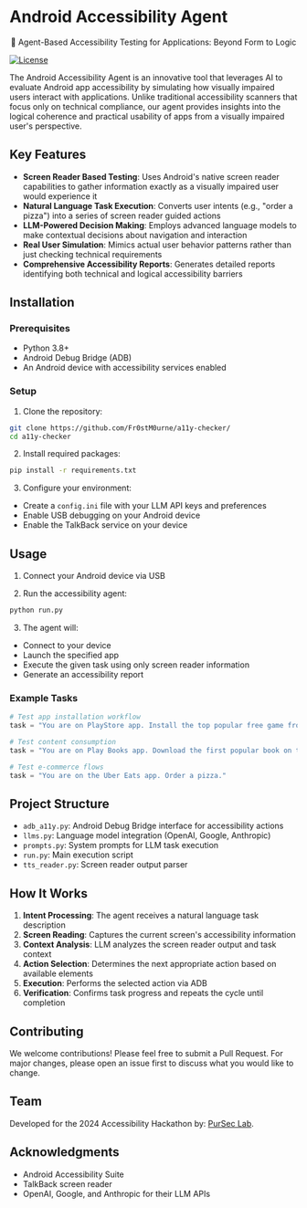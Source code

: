 # Android Accessibility Agent

<p align="center">
  🤖 Agent-Based Accessibility Testing for Applications: Beyond Form to Logic
</p>

[![License](https://img.shields.io/badge/License-MIT-blue.svg)](./LICENSE)

The Android Accessibility Agent is an innovative tool that leverages AI to evaluate Android app accessibility by simulating how visually impaired users interact with applications. Unlike traditional accessibility scanners that focus only on technical compliance, our agent provides insights into the logical coherence and practical usability of apps from a visually impaired user's perspective.

## Key Features

- **Screen Reader Based Testing**: Uses Android's native screen reader capabilities to gather information exactly as a visually impaired user would experience it
- **Natural Language Task Execution**: Converts user intents (e.g., "order a pizza") into a series of screen reader guided actions
- **LLM-Powered Decision Making**: Employs advanced language models to make contextual decisions about navigation and interaction
- **Real User Simulation**: Mimics actual user behavior patterns rather than just checking technical requirements
- **Comprehensive Accessibility Reports**: Generates detailed reports identifying both technical and logical accessibility barriers

## Installation

### Prerequisites
- Python 3.8+
- Android Debug Bridge (ADB)
- An Android device with accessibility services enabled

### Setup
1. Clone the repository:
```bash
git clone https://github.com/Fr0stM0urne/a11y-checker/
cd a11y-checker
```

2. Install required packages:
```bash
pip install -r requirements.txt
```

3. Configure your environment:
- Create a `config.ini` file with your LLM API keys and preferences
- Enable USB debugging on your Android device
- Enable the TalkBack service on your device

## Usage

1. Connect your Android device via USB

2. Run the accessibility agent:
```bash
python run.py
```

3. The agent will:
- Connect to your device
- Launch the specified app
- Execute the given task using only screen reader information
- Generate an accessibility report

### Example Tasks
```python
# Test app installation workflow
task = "You are on PlayStore app. Install the top popular free game from the store."

# Test content consumption
task = "You are on Play Books app. Download the first popular book on the store."

# Test e-commerce flows
task = "You are on the Uber Eats app. Order a pizza."
```

## Project Structure

- `adb_a11y.py`: Android Debug Bridge interface for accessibility actions
- `llms.py`: Language model integration (OpenAI, Google, Anthropic)
- `prompts.py`: System prompts for LLM task execution
- `run.py`: Main execution script
- `tts_reader.py`: Screen reader output parser

## How It Works

1. **Intent Processing**: The agent receives a natural language task description
2. **Screen Reading**: Captures the current screen's accessibility information
3. **Context Analysis**: LLM analyzes the screen reader output and task context
4. **Action Selection**: Determines the next appropriate action based on available elements
5. **Execution**: Performs the selected action via ADB
6. **Verification**: Confirms task progress and repeats the cycle until completion

## Contributing

We welcome contributions! Please feel free to submit a Pull Request. For major changes, please open an issue first to discuss what you would like to change.

## Team

Developed for the 2024 Accessibility Hackathon by: [PurSec Lab](https://pursec.cs.purdue.edu/).

## Acknowledgments

- Android Accessibility Suite
- TalkBack screen reader
- OpenAI, Google, and Anthropic for their LLM APIs
